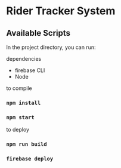 # Rider Tracker System

## Available Scripts

In the project directory, you can run:

dependencies
- firebase CLI
- Node

to compile
### `npm install`
### `npm start`

to deploy
### `npm run build`
### `firebase deploy`
